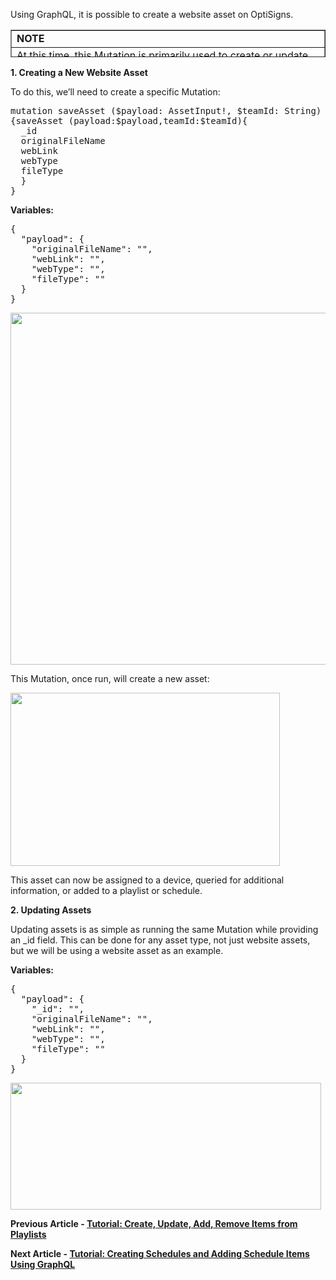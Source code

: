 <p id="docs-internal-guid-7d3df2c0-7fff-0879-e9e7-0eda2e804dd3">Using GraphQL, it is possible to create a website asset on OptiSigns.</p>
<table style="border-collapse: collapse; width: 100%; height: 44px;" border="1">
<tbody>
<tr style="height: 22px;">
<td class="wysiwyg-text-align-center" style="width: 100%; height: 22px;"><strong>NOTE</strong></td>
</tr>
<tr style="height: 22px;">
<td style="width: 100%; height: 22px;">At this time, this Mutation is primarily used to create or update Website assets.</td>
</tr>
</tbody>
</table>
<p><strong>1. Creating a New Website Asset</strong></p>
<p>To do this, we’ll need to create a specific Mutation:</p>
<pre>mutation saveAsset ($payload: AssetInput!, $teamId: String)<br>{saveAsset (payload:$payload,teamId:$teamId){<br>  _id<br>  originalFileName<br>  webLink<br>  webType<br>  fileType<br>  }<br>}</pre>
<p><strong>Variables:</strong></p>
<pre>{<br>  "payload": {<br>    "originalFileName": "",<br>    "webLink": "",<br>    "webType": "",<br>    "fileType": ""<br>  }<br>}</pre>
<p><img src="https://support.optisigns.com/hc/article_attachments/36562094972435" width="561" height="563"></p>
<p>This Mutation, once run, will create a new asset:</p>
<p><img src="https://support.optisigns.com/hc/article_attachments/36562091083539" width="431" height="277"></p>
<p>This asset can now be assigned to a device, queried for additional information, or added to a playlist or schedule.</p>
<p><strong>2. Updating Assets</strong></p>
<p>Updating assets is as simple as running the same Mutation while providing an _id field. This can be done for any asset type, not just website assets, but we will be using a website asset as an example.</p>
<p><strong>Variables:</strong></p>
<pre>{<br>  "payload": {<br>    "_id": "",<br>    "originalFileName": "",<br>    "webLink": "",<br>    "webType": "",<br>    "fileType": ""<br>  }<br>}</pre>
<p><img src="https://support.optisigns.com/hc/article_attachments/36562091085843" width="497" height="203"></p>
<p><strong>Previous Article - <a href="https://support.optisigns.com/hc/en-us/articles/4414558295955-Tutorial-Create-Update-Add-Remove-items-from-Playlists" target="_blank" rel="noopener noreferrer">Tutorial: Create, Update, Add, Remove Items from Playlists</a></strong></p>
<p><strong>Next Article - <a href="https://support.optisigns.com/hc/en-us/articles/36558834998291-Tutorial-Creating-Schedules-and-Adding-Schedule-Items-Using-GraphQL" target="_blank" rel="noopener noreferrer">Tutorial: Creating Schedules and Adding Schedule Items Using GraphQL</a></strong></p>